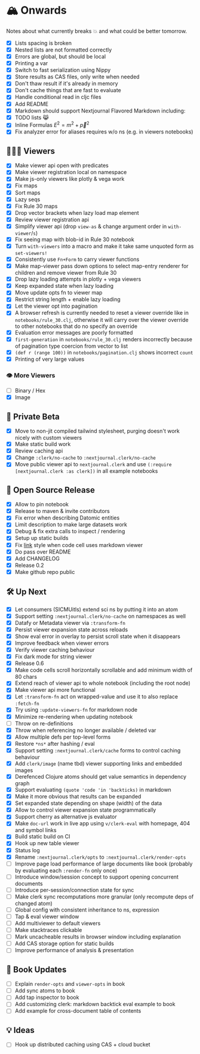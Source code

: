 # 🏔 Onwards
Notes about what currently breaks 💥 and what could be better tomorrow.
- [x] Lists spacing is broken
- [x] Nested lists are not formatted correctly
- [x] Errors are global, but should be local
- [x] Printing a var
- [x] Switch to fast serialization using Nippy
- [x] Store results as CAS files, only write when needed
- [x] Don't thaw result if it's already in memory
- [x] Don't cache things that are fast to evaluate
- [x] Handle conditional read in cljc files
- [x] Add README
- [x] Markdown should support Nextjournal Flavored Markdown including:
- [x] TODO lists 😹
- [x] Inline Formulas $E^2=m^2+\vec{p}^2$
- [x] Fix analyzer error for aliases requires w/o ns (e.g. in viewers notebooks)
## 🕵🏻‍♀️ Viewers
- [x] Make viewer api open with predicates
- [x] Make viewer registration local on namespace
- [x] Make js-only viewers like plotly & vega work
- [x] Fix maps
- [x] Sort maps
- [x] Lazy seqs
- [x] Fix Rule 30 maps
- [x] Drop vector brackets when lazy load map element
- [x] Review viewer registration api
- [x] Simplify viewer api (drop `view-as` & change argument order in `with-viewer`/`s`)
- [x] Fix seeing map with blob-id in Rule 30 notebook
- [x] Turn `with-viewers` into a macro and make it take same unquoted form as `set-viewers!`
- [x] Consistently use `Fn+Form` to carry viewer functions
- [x] Make map-viewer pass down options to select map-entry renderer for children and remove viewer from Rule 30
- [x] Drop lazy loading attempts in plotly + vega viewers
- [x] Keep expanded state when lazy loading
- [x] Move update opts fn to viewer map
- [x] Restrict string length + enable lazy loading
- [x] Let the viewer opt into pagination
- [x] A browser refresh is currently needed to reset a viewer override like in `notebooks/rule_30.clj`, otherwise it will carry over the viewer override to other notebooks that do no specify an override
- [x] Evaluation error messages are poorly formatted
- [x] `first-generation` in `notebooks/rule_30.clj` renders incorrectly because of pagination type coercion from vector to list
- [x] `(def r (range 100))` in `notebooks/pagination.clj` shows incorrect `count`
- [x] Printing of very large values
### 👁 More Viewers
- [ ] Binary / Hex
- [x] Image
## 🚀 Private Beta
- [x] Move to non-jit compiled tailwind stylesheet, purging doesn't work nicely with custom viewers
- [x] Make static build work
- [x] Review caching api
- [x] Change `:clerk/no-cache` to `:nextjournal.clerk/no-cache`
- [x] Move public viewer api to `nextjournal.clerk` and use `(:require [nextjournal.clerk :as clerk])` in all example notebooks
## 💒 Open Source Release
- [x] Allow to pin notebook
- [x] Release to maven & invite contributors
- [x] Fix error when describing Datomic entities
- [x] Limit description to make large datasets work
- [x] Debug & fix extra calls to inspect / rendering
- [x] Setup up static builds
- [x] Fix [link](#) style when code cell uses markdown viewer
- [x] Do pass over README
- [x] Add CHANGELOG
- [x] Release 0.2
- [x] Make github repo public
## 🛠 Up Next
- [x] Let consumers (SICMUitls) extend sci ns by putting it into an atom
- [x] Support setting `:nextjournal.clerk/no-cache` on namespaces as well
- [x] Datafy or Metadata viewer via `:transform-fn`
- [x] Persist viewer expansion state across reloads
- [x] Show eval error in overlay to persist scroll state when it disappears
- [x] Improve feedback when viewer errors
- [x] Verify viewer caching behaviour
- [x] Fix dark mode for string viewer
- [x] Release 0.6
- [x] Make code cells scroll horizontally scrollable and add minimum width of 80 chars
- [x] Extend reach of viewer api to whole notebook (including the root node)
- [x] Make viewer api more functional
- [x] Let `:transform-fn` act on wrapped-value and use it to also replace `:fetch-fn`
- [x] Try using `:update-viewers-fn` for markdown node
- [x] Minimize re-rendering when updating notebook
- [ ] Throw on re-definitions
- [x] Throw when referencing no longer available / deleted var
- [x] Allow multiple defs per top-level forms
- [x] Restore `*ns*` after hashing / eval
- [x] Support setting `:nextjournal.clerk/cache` forms to control caching behaviour
- [x] Add `clerk/image` (name tbd) viewer supporting links and embedded images
- [x] Derefenced Clojure atoms should get value semantics in dependency graph
- [x] Support evaluating `(quote 'code 'in 'backticks)` in markdown
- [x] Make it more obvious that results can be expanded
- [x] Set expanded state depending on shape (width) of the data
- [x] Allow to control viewer expansion state programmatically
- [x] Support cherry as alternative js evaluator
- [x] Make `doc-url` work in live app using `v/clerk-eval` with homepage, 404 and symbol links
- [x] Build static build on CI
- [x] Hook up new table viewer
- [x] Status log
- [x] Rename `:nextjournal.clerk/opts` to `:nextjournal.clerk/render-opts`
- [ ] Improve page load performance of large documents like book (probably by evaluating each `:render-fn` only once)
- [ ] Introduce window/session concept to support opening concurrent documents
- [ ] Introduce per-session/connection state for sync
- [ ] Make clerk sync recomputations more granular (only recompute deps of changed atom)
- [ ] Global config with consistent inheritance to ns, expression
- [ ] Tap & eval viewer window
- [ ] Add multiviewer to default viewers
- [ ] Make stacktraces clickable
- [ ] Mark uncacheable results in browser window including explanation
- [ ] Add CAS storage option for static builds
- [ ] Improve performance of analysis & presentation
## 📖 Book Updates
- [ ] Explain `render-opts` and `viewer-opts` in book
- [ ] Add sync atoms to book
- [ ] Add tap inspector to book
- [ ] Add customizing clerk: markdown backtick eval example to book
- [ ] Add example for cross-document table of contents
## 💡 Ideas
- [ ] Hook up distributed caching using CAS + cloud bucket
